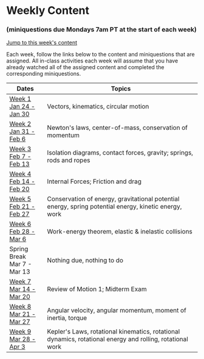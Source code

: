 # Weekly Content 
### (miniquestions due Mondays 7am PT at the start of each week)

[Jump to this week's content](#bottom)

Each week, follow the links below to the content and miniquestions that are assigned. All in-class activities each week will assume that you have already watched all of the assigned content and completed the corresponding miniquestions.

Dates | Topics
----- | -------
[Week 1 <br> Jan 24 - Jan 30](week1) |Vectors, kinematics, circular motion
[Week 2 <br> Jan 31 - Feb 6](week2) |  Newton's laws, center-of-mass, conservation of momentum
[Week 3 <br> Feb 7 - Feb 13](week3) |  Isolation diagrams, contact forces, gravity; springs, rods and ropes
[Week 4 <br>  Feb 14 - Feb 20](week4) |  Internal Forces; Friction and drag
[Week 5 <br> Feb 21 - Feb 27](week5) | Conservation of energy, gravitational potential energy, spring potential energy, kinetic energy, work
[Week 6 <br>  Feb 28 - Mar 6](week6) |  Work-energy theorem, elastic & inelastic collisions
Spring Break <br>  Mar 7 - Mar 13 | Nothing due, nothing to do
[Week 7 <br>  Mar 14 - Mar 20](week7) |  Review of Motion 1; Midterm Exam
[Week 8 <br>  Mar 21 - Mar 27](week8) |  Angular velocity, angular momentum, moment of inertia, torque
[Week 9 <br>  Mar 28 - Apr 3](week9) |  Kepler's Laws, rotational kinematics, rotational dynamics, rotational energy and rolling, rotational work

<br>

<br>

<br>

<a id="bottom"></a>